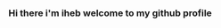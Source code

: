 ### Hi there i'm iheb welcome to my github profile 

<!--
**ihebXxxjaouadi/ihebXxxjaouadi** is a ✨ _special_ ✨ repository because its `README.md` (this file) appears on your GitHub profile.

Laguages:

https://raw.githubusercontent.com/github/explore/80688e429a7d4ef2fca1e82350fe8e3517d3494d/topics/html/html.png
https://raw.githubusercontent.com/github/explore/80688e429a7d4ef2fca1e82350fe8e3517d3494d/topics/css/css.png
https://raw.githubusercontent.com/github/explore/80688e429a7d4ef2fca1e82350fe8e3517d3494d/topics/javascript/javascript.png
https://raw.githubusercontent.com/github/explore/80688e429a7d4ef2fca1e82350fe8e3517d3494d/topics/python/python.png
https://raw.githubusercontent.com/github/explore/80688e429a7d4ef2fca1e82350fe8e3517d3494d/topics/java/java.png
https://raw.githubusercontent.com/github/explore/80688e429a7d4ef2fca1e82350fe8e3517d3494d/topics/php/php.png
https://raw.githubusercontent.com/github/explore/80688e429a7d4ef2fca1e82350fe8e3517d3494d/topics/dart/dart.png

Frontend frameworks:
https://raw.githubusercontent.com/github/explore/80688e429a7d4ef2fca1e82350fe8e3517d3494d/topics/react/react.png
https://raw.githubusercontent.com/github/explore/80688e429a7d4ef2fca1e82350fe8e3517d3494d/topics/vue/vue.png
https://raw.githubusercontent.com/github/explore/80688e429a7d4ef2fca1e82350fe8e3517d3494d/topics/svelte/svelte.png

Backend frameworks:
https://raw.githubusercontent.com/github/explore/80688e429a7d4ef2fca1e82350fe8e3517d3494d/topics/node/node.png
https://raw.githubusercontent.com/github/explore/80688e429a7d4ef2fca1e82350fe8e3517d3494d/topics/express/express.png
https://raw.githubusercontent.com/github/explore/80688e429a7d4ef2fca1e82350fe8e3517d3494d/topics/flask/flask.png
